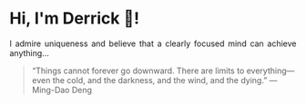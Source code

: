 # Hi, I'm Derrick 👋!
<p align="justify">I admire uniqueness and believe that a clearly focused mind can achieve anything...</p> 
<!-- #quote-start -->
<blockquote>&ldquo;Things cannot forever go downward. There are limits to everything—even the cold, and the darkness, and the wind, and the dying.&rdquo; &mdash; <footer>Ming-Dao Deng</footer></blockquote>
<!-- #quote-end -->
